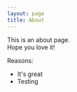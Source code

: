 ```yaml
---
layout: page
title: About
---
```


This is an about page.  
Hope you love it!

Reasons:
- It's great
- Testing

